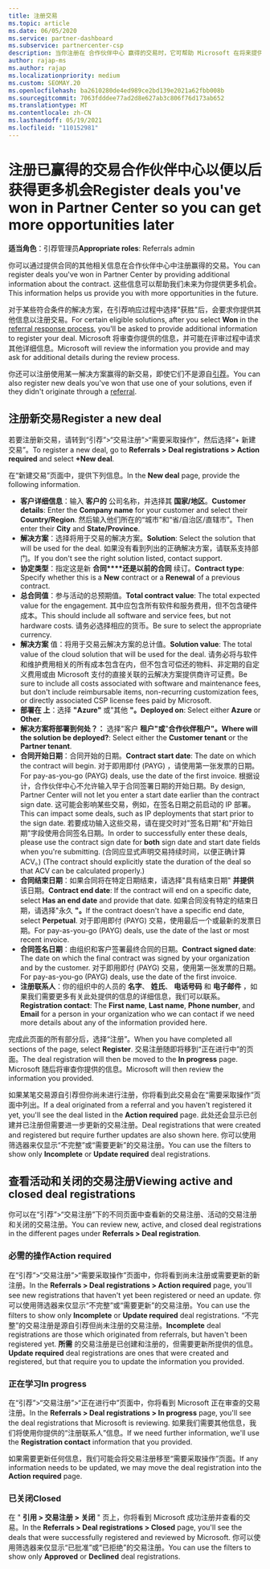 ```yaml
---
title: 注册交易
ms.topic: article
ms.date: 06/05/2020
ms.service: partner-dashboard
ms.subservice: partnercenter-csp
description: 当你注册在 合作伙伴中心 赢得的交易时，它可帮助 Microsoft 在将来提供更多机会。
author: rajap-ms
ms.author: rajap
ms.localizationpriority: medium
ms.custom: SEOMAY.20
ms.openlocfilehash: ba2610280de4ed989ce2bd139e2021a62fbb008b
ms.sourcegitcommit: 7063fdddee77ad2d8e627ab3c806f76d173ab652
ms.translationtype: MT
ms.contentlocale: zh-CN
ms.lasthandoff: 05/19/2021
ms.locfileid: "110152981"
---
```

# <a name="register-deals-youve-won-in-partner-center-so-you-can-get-more-opportunities-later"></a><span data-ttu-id="8733a-103">注册已赢得的交易合作伙伴中心以便以后获得更多机会</span><span class="sxs-lookup"><span data-stu-id="8733a-103">Register deals you've won in Partner Center so you can get more opportunities later</span></span>

<span data-ttu-id="8733a-104">**适当角色**：引荐管理员</span><span class="sxs-lookup"><span data-stu-id="8733a-104">**Appropriate roles**: Referrals admin</span></span>

<span data-ttu-id="8733a-105">你可以通过提供合同的其他相关信息在合作伙伴中心中注册赢得的交易。</span><span class="sxs-lookup"><span data-stu-id="8733a-105">You can register deals you've won in Partner Center by providing additional information about the contract.</span></span> <span data-ttu-id="8733a-106">这些信息可以帮助我们未来为你提供更多机会。</span><span class="sxs-lookup"><span data-stu-id="8733a-106">This information helps us provide you with more opportunities in the future.</span></span>

<span data-ttu-id="8733a-107">对于某些符合条件的解决方案，在引荐响应过程中选择"获胜[](manage-leads.md)"后，会要求你提供其他信息以注册交易。</span><span class="sxs-lookup"><span data-stu-id="8733a-107">For certain eligible solutions, after you select **Won** in the [referral response process](manage-leads.md), you'll be asked to provide additional information to register your deal.</span></span> <span data-ttu-id="8733a-108">Microsoft 将审查你提供的信息，并可能在评审过程中请求其他详细信息。</span><span class="sxs-lookup"><span data-stu-id="8733a-108">Microsoft will review the information you provide and may ask for additional details during the review process.</span></span>

<span data-ttu-id="8733a-109">你还可以注册使用某一解决方案赢得的新交易，即使它们不是源自[引荐](referrals.md)。</span><span class="sxs-lookup"><span data-stu-id="8733a-109">You can also register new deals you've won that use one of your solutions, even if they didn't originate through a [referral](referrals.md).</span></span> 

## <a name="register-a-new-deal"></a><span data-ttu-id="8733a-110">注册新交易</span><span class="sxs-lookup"><span data-stu-id="8733a-110">Register a new deal</span></span>

<span data-ttu-id="8733a-111">若要注册新交易，请转到“引荐”>“交易注册”>“需要采取操作”，然后选择“+ 新建交易”。</span><span class="sxs-lookup"><span data-stu-id="8733a-111">To register a new deal, go to **Referrals > Deal registrations > Action required** and select **+New deal**.</span></span>

<span data-ttu-id="8733a-112">在“新建交易”页面中，提供下列信息。</span><span class="sxs-lookup"><span data-stu-id="8733a-112">In the **New deal** page, provide the following information.</span></span>

- <span data-ttu-id="8733a-113">**客户详细信息**：输入 **客户的** 公司名称，并选择其 **国家/地区**。</span><span class="sxs-lookup"><span data-stu-id="8733a-113">**Customer details**: Enter the **Company name** for your customer and select their **Country/Region**.</span></span> <span data-ttu-id="8733a-114">然后输入他们所在的“城市”和“省/自治区/直辖市”。</span><span class="sxs-lookup"><span data-stu-id="8733a-114">Then enter their **City** and **State/Province**.</span></span>
- <span data-ttu-id="8733a-115">**解决方案**：选择将用于交易的解决方案。</span><span class="sxs-lookup"><span data-stu-id="8733a-115">**Solution**: Select the solution that will be used for the deal.</span></span> <span data-ttu-id="8733a-116">如果没有看到列出的正确解决方案，请联系支持部门。</span><span class="sxs-lookup"><span data-stu-id="8733a-116">If you don't see the right solution listed, contact support.</span></span>
- <span data-ttu-id="8733a-117">**协定类型**：指定这是新 **合同\*\*\*\*还是以前的合同** 续订。</span><span class="sxs-lookup"><span data-stu-id="8733a-117">**Contract type**: Specify whether this is a **New** contract or a **Renewal** of a previous contract.</span></span>
- <span data-ttu-id="8733a-118">**总合同值**：参与活动的总预期值。</span><span class="sxs-lookup"><span data-stu-id="8733a-118">**Total contract value**: The total expected value for the engagement.</span></span> <span data-ttu-id="8733a-119">其中应包含所有软件和服务费用，但不包含硬件成本。</span><span class="sxs-lookup"><span data-stu-id="8733a-119">This should include all software and service fees, but not hardware costs.</span></span> <span data-ttu-id="8733a-120">请务必选择相应的货币。</span><span class="sxs-lookup"><span data-stu-id="8733a-120">Be sure to select the appropriate currency.</span></span>
- <span data-ttu-id="8733a-121">**解决方案** 值：将用于交易云解决方案的总计值。</span><span class="sxs-lookup"><span data-stu-id="8733a-121">**Solution value**: The total value of the cloud solution that will be used for the deal.</span></span> <span data-ttu-id="8733a-122">请务必将与软件和维护费用相关的所有成本包含在内，但不包含可偿还的物料、非定期的自定义费用或由 Microsoft 支付的直接关联的云解决方案提供商许可证费。</span><span class="sxs-lookup"><span data-stu-id="8733a-122">Be sure to include all costs associated with software and maintenance fees, but don't include reimbursable items, non-recurring customization fees, or directly associated CSP license fees paid by Microsoft.</span></span>
- <span data-ttu-id="8733a-123">**部署在 上**：选择 **"Azure"** 或"其他 **"。**</span><span class="sxs-lookup"><span data-stu-id="8733a-123">**Deployed on**: Select either **Azure** or **Other**.</span></span>
- <span data-ttu-id="8733a-124">**解决方案将部署到何处？：** 选择"客户 **租户"或**"**合作伙伴租户"。**</span><span class="sxs-lookup"><span data-stu-id="8733a-124">**Where will the solution be deployed?**: Select either the **Customer tenant** or the **Partner tenant**.</span></span>
- <span data-ttu-id="8733a-125">**合同开始日期**：合同开始的日期。</span><span class="sxs-lookup"><span data-stu-id="8733a-125">**Contract start date**: The date on which the contract will begin.</span></span> <span data-ttu-id="8733a-126">对于即用即付 (PAYG) ，请使用第一张发票的日期。</span><span class="sxs-lookup"><span data-stu-id="8733a-126">For pay-as-you-go (PAYG) deals, use the date of the first invoice.</span></span> <span data-ttu-id="8733a-127">根据设计，合作伙伴中心不允许输入早于合同签署日期的开始日期。</span><span class="sxs-lookup"><span data-stu-id="8733a-127">By design, Partner Center will not let you enter a start date earlier than the contract sign date.</span></span> <span data-ttu-id="8733a-128">这可能会影响某些交易，例如，在签名日期之前启动的 IP 部署。</span><span class="sxs-lookup"><span data-stu-id="8733a-128">This can impact some deals, such as IP deployments that start prior to the sign date.</span></span> <span data-ttu-id="8733a-129">若要成功输入这些交易，请在提交时对"签名日期"和"开始日期"字段使用合同签名日期。</span><span class="sxs-lookup"><span data-stu-id="8733a-129">In order to successfully enter these deals, please use the contract sign date for **both** sign date and start date fields when you're submitting.</span></span> <span data-ttu-id="8733a-130"> (合同应显式声明交易持续时间，以便正确计算 ACV。) </span><span class="sxs-lookup"><span data-stu-id="8733a-130">(The contract should explicitly state the duration of the deal so that ACV can be calculated properly.)</span></span>
- <span data-ttu-id="8733a-131">**合同结束日期**：如果合同将在特定日期结束，请选择"具有结束日期" **并提供** 该日期。</span><span class="sxs-lookup"><span data-stu-id="8733a-131">**Contract end date**: If the contract will end on a specific date, select **Has an end date** and provide that date.</span></span> <span data-ttu-id="8733a-132">如果合同没有特定的结束日期，请选择"永久 **"。**</span><span class="sxs-lookup"><span data-stu-id="8733a-132">If the contract doesn't have a specific end date, select **Perpetual**.</span></span> <span data-ttu-id="8733a-133">对于即用即付 (PAYG) 交易，使用最后一个或最新的发票日期。</span><span class="sxs-lookup"><span data-stu-id="8733a-133">For pay-as-you-go (PAYG) deals, use the date of the last or most recent invoice.</span></span>
- <span data-ttu-id="8733a-134">**合同签名日期**：由组织和客户签署最终合同的日期。</span><span class="sxs-lookup"><span data-stu-id="8733a-134">**Contract signed date**: The date on which the final contract was signed by your organization and by the customer.</span></span> <span data-ttu-id="8733a-135">对于即用即付 (PAYG) 交易，使用第一张发票的日期。</span><span class="sxs-lookup"><span data-stu-id="8733a-135">For pay-as-you-go (PAYG) deals, use the date of the first invoice.</span></span>
- <span data-ttu-id="8733a-136">**注册联系人**：你的组织中的人员的 **名字**、 **姓氏**、 **电话号码** 和 **电子邮件** ，如果我们需要更多有关此处提供的信息的详细信息，我们可以联系。</span><span class="sxs-lookup"><span data-stu-id="8733a-136">**Registration contact**: The **First name**, **Last name**, **Phone number**, and **Email** for a person in your organization who we can contact if we need more details about any of the information provided here.</span></span>

<span data-ttu-id="8733a-137">完成此页面的所有部分后，选择“注册”。</span><span class="sxs-lookup"><span data-stu-id="8733a-137">When you have completed all sections of the page, select **Register**.</span></span> <span data-ttu-id="8733a-138">交易注册随即将移到“正在进行中”的页面。</span><span class="sxs-lookup"><span data-stu-id="8733a-138">The deal registration will then be moved to the **In progress** page.</span></span> <span data-ttu-id="8733a-139">Microsoft 随后将审查你提供的信息。</span><span class="sxs-lookup"><span data-stu-id="8733a-139">Microsoft will then review the information you provided.</span></span>

<span data-ttu-id="8733a-140">如果某笔交易源自引荐但你尚未进行注册，你将看到此交易会在“需要采取操作”页面中列出。</span><span class="sxs-lookup"><span data-stu-id="8733a-140">If a deal originated from a referral and you haven't registered it yet, you'll see the deal listed in the **Action required** page.</span></span> <span data-ttu-id="8733a-141">此处还会显示已创建并已注册但需要进一步更新的交易注册。</span><span class="sxs-lookup"><span data-stu-id="8733a-141">Deal registrations that were created and registered but require further updates are also shown here.</span></span> <span data-ttu-id="8733a-142">你可以使用筛选器来仅显示“不完整”或“需要更新”的交易注册。</span><span class="sxs-lookup"><span data-stu-id="8733a-142">You can use the filters to show only **Incomplete** or **Update required** deal registrations.</span></span>

## <a name="viewing-active-and-closed-deal-registrations"></a><span data-ttu-id="8733a-143">查看活动和关闭的交易注册</span><span class="sxs-lookup"><span data-stu-id="8733a-143">Viewing active and closed deal registrations</span></span>

<span data-ttu-id="8733a-144">你可以在“引荐”>“交易注册”下的不同页面中查看新的交易注册、活动的交易注册和关闭的交易注册。</span><span class="sxs-lookup"><span data-stu-id="8733a-144">You can review new, active, and closed deal registrations in the different pages under **Referrals > Deal registration**.</span></span>

### <a name="action-required"></a><span data-ttu-id="8733a-145">必需的操作</span><span class="sxs-lookup"><span data-stu-id="8733a-145">Action required</span></span>

<span data-ttu-id="8733a-146">在“引荐”>“交易注册”>“需要采取操作”页面中，你将看到尚未注册或需要更新的新注册。</span><span class="sxs-lookup"><span data-stu-id="8733a-146">In the **Referrals > Deal registrations > Action required** page, you'll see new registrations that haven't yet been registered or need an update.</span></span> <span data-ttu-id="8733a-147">你可以使用筛选器来仅显示“不完整”或“需要更新”的交易注册。</span><span class="sxs-lookup"><span data-stu-id="8733a-147">You can use the filters to show only **Incomplete** or **Update required** deal registrations.</span></span> <span data-ttu-id="8733a-148">“不完整”的交易注册是源自引荐但尚未注册的交易注册。</span><span class="sxs-lookup"><span data-stu-id="8733a-148">**Incomplete** deal registrations are those which originated from referrals, but haven't been registered yet.</span></span> <span data-ttu-id="8733a-149">**所需** 的交易注册是已创建和注册的，但需要更新所提供的信息。</span><span class="sxs-lookup"><span data-stu-id="8733a-149">**Update required** deal registrations are ones that were created and registered, but that require you to update the information you provided.</span></span>

### <a name="in-progress"></a><span data-ttu-id="8733a-150">正在学习</span><span class="sxs-lookup"><span data-stu-id="8733a-150">In progress</span></span>

<span data-ttu-id="8733a-151">在“引荐”>“交易注册”>“正在进行中”页面中，你将看到 Microsoft 正在审查的交易注册。</span><span class="sxs-lookup"><span data-stu-id="8733a-151">In the **Referrals > Deal registrations > In progress** page, you'll see the deal registrations that Microsoft is reviewing.</span></span> <span data-ttu-id="8733a-152">如果我们需要其他信息，我们将使用你提供的“注册联系人”信息。</span><span class="sxs-lookup"><span data-stu-id="8733a-152">If we need further information, we'll use the **Registration contact** information that you provided.</span></span>

<span data-ttu-id="8733a-153">如果需要更新任何信息，我们可能会将交易注册移至“需要采取操作”页面。</span><span class="sxs-lookup"><span data-stu-id="8733a-153">If any information needs to be updated, we may move the deal registration into the **Action required** page.</span></span>

### <a name="closed"></a><span data-ttu-id="8733a-154">已关闭</span><span class="sxs-lookup"><span data-stu-id="8733a-154">Closed</span></span>

<span data-ttu-id="8733a-155">在 " **引用 > 交易注册 > 关闭** " 页上，你将看到 Microsoft 成功注册并查看的交易。</span><span class="sxs-lookup"><span data-stu-id="8733a-155">In the **Referrals > Deal registrations > Closed** page, you'll see the deals that were successfully registered and reviewed by Microsoft.</span></span> <span data-ttu-id="8733a-156">你可以使用筛选器来仅显示“已批准”或“已拒绝”的交易注册。</span><span class="sxs-lookup"><span data-stu-id="8733a-156">You can use the filters to show only **Approved** or **Declined** deal registrations.</span></span>
